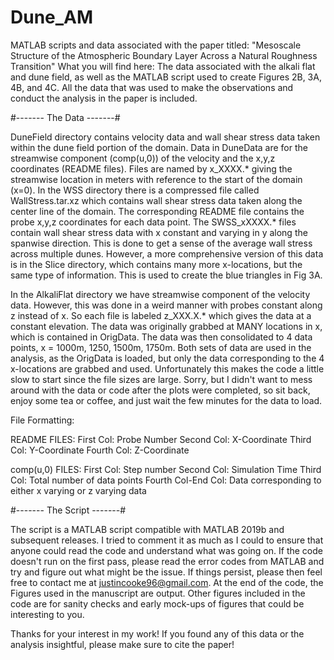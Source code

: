 # Dune_AM
MATLAB scripts and data associated with the paper titled: "Mesoscale Structure of the Atmospheric Boundary Layer Across a Natural Roughness Transition"
What you will find here: The data associated with the alkali flat and dune field, as well as the MATLAB script used to create Figures 2B, 3A, 4B, and 4C. All the data that was used to make the observations and conduct the analysis in the paper is included. 

#------- The Data -------#

DuneField directory contains velocity data and wall shear stress data taken within the dune field portion of the domain. Data in DuneData are for the streamwise component (comp(u,0)) of the velocity and the x,y,z coordinates (README files). Files are named by x_XXXX.* giving the streamwise location in meters with reference to the start of the domain (x=0).
In the WSS directory there is a compressed file called WallStress.tar.xz which contains wall shear stress data taken along the center line of the domain. The corresponding README file contains the probe x,y,z coordinates for each data point. The SWSS_xXXXX.* files contain wall shear stress data with x constant and varying in y along the spanwise direction. This is done to get a sense of the average wall stress across multiple dunes. However, a more comprehensive version of this data is in the Slice directory, which contains many more x-locations, but the same type of information. This is used to create the blue triangles in Fig 3A.

In the AlkaliFlat directory we have streamwise component of the velocity data. However, this was done in a weird manner with probes constant along z instead of x. So each file is labeled z_XXX.X.* which gives the data at a constant elevation. The data was originally grabbed at MANY locations in x, which is contained in OrigData. The data was then consolidated to 4 data points, x = 1000m, 1250, 1500m, 1750m. Both sets of data are used in the analysis, as the OrigData is loaded, but only the data corresponding to the 4 x-locations are grabbed and used. Unfortunately this makes the code a little slow to start since the file sizes are large. Sorry, but I didn't want to mess around with the data or code after the plots were completed, so sit back, enjoy some tea or coffee, and just wait the few minutes for the data to load.

File Formatting:

README FILES: 
First Col: Probe Number 
Second Col: X-Coordinate
Third Col: Y-Coordinate 
Fourth Col: Z-Coordinate

comp(u,0) FILES:
First Col: Step number
Second Col: Simulation Time
Third Col: Total number of data points
Fourth Col-End Col: Data corresponding to either x varying or z varying data


#------- The Script -------#

The script is a MATLAB script compatible with MATLAB 2019b and subsequent releases. I tried to comment it as much as I could to ensure that anyone could read the code and understand what was going on. If the code doesn't run on the first pass, please read the error codes from MATLAB and try and figure out what might be the issue. If things persist, please then feel free to contact me at justincooke96@gmail.com. At the end of the code, the Figures used in the manuscript are output. Other figures included in the code are for sanity checks and early mock-ups of figures that could be interesting to you. 

Thanks for your interest in my work! If you found any of this data or the analysis insightful, please make sure to cite the paper! 
